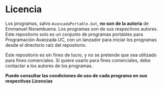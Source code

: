 # Licencia

Los programas, salvo `AvanzadaPortable.bat`, **no son de la autoría** de Emmanuel Norambuena. Los programas son de sus respectivos autores. Este repositorio solo es un conjunto de programas portables para Programación Avanzada UC, con un lanzador para iniciar los programas desde el directorio raíz del repositorio.

Este repositorio es sin fines de lucro, y no se pretende que sea utilizado para fines comerciales. Si quiere usarlo para fines comerciales, debe contactar a los autores de los programas.

**Puede consultar las condiciones de uso de cada programa en sus respectivas Licencias**
